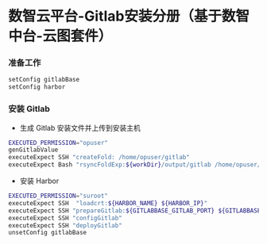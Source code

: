 # 数智云平台-Gitlab安装分册（基于数智中台-云图套件）

### 准备工作

````bash
setConfig gitlabBase
setConfig harbor
````

### 安装 Gitlab

- 生成 Gitlab 安装文件并上传到安装主机

````bash
EXECUTED_PERMISSION="opuser"
genGitlabValue
executeExpect SSH "createFold: /home/opuser/gitlab"
executeExpect Bash "rsyncFoldExp:${workDir}/output/gitlab /home/opuser/gitlab"
````

- 安装 Harbor

````bash
EXECUTED_PERMISSION="suroot" 
executeExpect SSH  "loadcrt:${HARBOR_NAME} ${HARBOR_IP}"
executeExpect SSH "prepareGitlab:${GITLABBASE_GITLAB_PORT} ${GITLABBASE_GITLAB_WEBPORT} ${GITLABBASE_GITLAB_SSH_PORT} ${HARBOR_NAME} ${HARBOR_USER} ${HARBOR_PASSWORD} ${HARBOR_LIBRARY}"    
executeExpect SSH "configGitlab"
executeExpect SSH "deployGitlab"
unsetConfig gitlabBase
````
